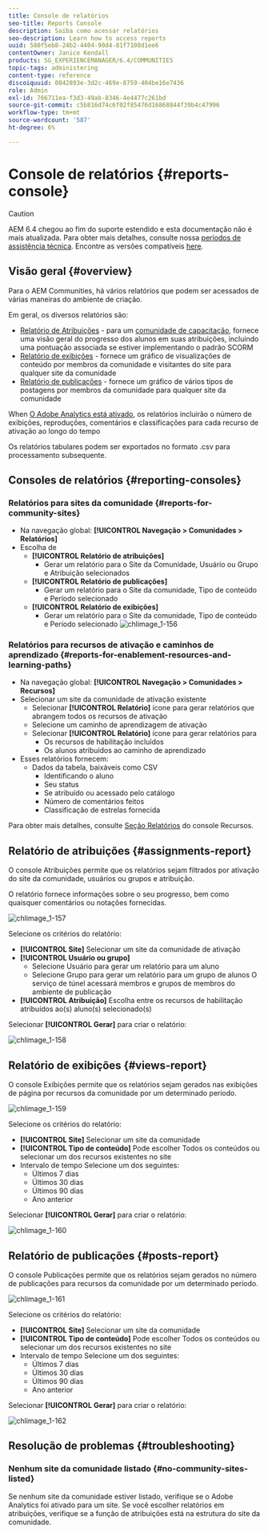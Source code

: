 ```yaml
---
title: Console de relatórios
seo-title: Reports Console
description: Saiba como acessar relatórios
seo-description: Learn how to access reports
uuid: 580f5eb8-24b2-4404-90d4-81f7108d1ee6
contentOwner: Janice Kendall
products: SG_EXPERIENCEMANAGER/6.4/COMMUNITIES
topic-tags: administering
content-type: reference
discoiquuid: 0042893e-3d2c-469e-8759-404be16e7436
role: Admin
exl-id: 766711ea-f3d3-49ab-8346-4e4477c261bd
source-git-commit: c5b816d74c6f02f85476d16868844f39b4c47996
workflow-type: tm+mt
source-wordcount: '587'
ht-degree: 6%

---
```


# Console de relatórios {#reports-console}

>[!CAUTION]
>
>AEM 6.4 chegou ao fim do suporte estendido e esta documentação não é mais atualizada. Para obter mais detalhes, consulte nossa [períodos de assistência técnica](https://helpx.adobe.com/br/support/programs/eol-matrix.html). Encontre as versões compatíveis [here](https://experienceleague.adobe.com/docs/).

## Visão geral {#overview}

Para o AEM Communities, há vários relatórios que podem ser acessados de várias maneiras do ambiente de criação.

Em geral, os diversos relatórios são:

* [Relatório de Atribuições](#assignments-report) - para um [comunidade de capacitação](overview.md#enablement-community), fornece uma visão geral do progresso dos alunos em suas atribuições, incluindo uma pontuação associada se estiver implementando o padrão SCORM
* [Relatório de exibições](#views-report) - fornece um gráfico de visualizações de conteúdo por membros da comunidade e visitantes do site para qualquer site da comunidade
* [Relatório de publicações](#posts-report) - fornece um gráfico de vários tipos de postagens por membros da comunidade para qualquer site da comunidade

When [O Adobe Analytics está ativado](sites-console.md#analytics), os relatórios incluirão o número de exibições, reproduções, comentários e classificações para cada recurso de ativação ao longo do tempo

Os relatórios tabulares podem ser exportados no formato .csv para processamento subsequente.

## Consoles de relatórios {#reporting-consoles}

### Relatórios para sites da comunidade {#reports-for-community-sites}

* Na navegação global: **[!UICONTROL Navegação > Comunidades > Relatórios]**
* Escolha de
   * **[!UICONTROL Relatório de atribuições]**
      * Gerar um relatório para o Site da Comunidade, Usuário ou Grupo e Atribuição selecionados
   * **[!UICONTROL Relatório de publicações]**
      * Gerar um relatório para o Site da comunidade, Tipo de conteúdo e Período selecionado
   * **[!UICONTROL Relatório de exibições]**
      * Gerar um relatório para o Site da comunidade, Tipo de conteúdo e Período selecionado
         ![chlimage_1-156](assets/chlimage_1-156.png)

### Relatórios para recursos de ativação e caminhos de aprendizado {#reports-for-enablement-resources-and-learning-paths}

* Na navegação global: **[!UICONTROL Navegação > Comunidades > Recursos]**
* Selecionar um site da comunidade de ativação existente
   * Selecionar **[!UICONTROL Relatório]** ícone para gerar relatórios que abrangem todos os recursos de ativação
   * Selecione um caminho de aprendizagem de ativação
   * Selecionar **[!UICONTROL Relatório]** ícone para gerar relatórios para
      * Os recursos de habilitação incluídos
      * Os alunos atribuídos ao caminho de aprendizado
* Esses relatórios fornecem:
   * Dados da tabela, baixáveis como CSV
      * Identificando o aluno
      * Seu status
      * Se atribuído ou acessado pelo catálogo
      * Número de comentários feitos
      * Classificação de estrelas fornecida

Para obter mais detalhes, consulte [Seção Relatórios](resources.md#report) do console Recursos.

## Relatório de atribuições {#assignments-report}

O console Atribuições permite que os relatórios sejam filtrados por ativação do site da comunidade, usuários ou grupos e atribuição.

O relatório fornece informações sobre o seu progresso, bem como quaisquer comentários ou notações fornecidas.

![chlimage_1-157](assets/chlimage_1-157.png)

Selecione os critérios do relatório:

* **[!UICONTROL Site]**
Selecionar um site da comunidade de ativação
* **[!UICONTROL Usuário ou grupo]**
   * Selecione Usuário para gerar um relatório para um aluno
   * Selecione Grupo para gerar um relatório para um grupo de alunos O serviço de túnel acessará membros e grupos de membros do ambiente de publicação
* **[!UICONTROL Atribuição]**
Escolha entre os recursos de habilitação atribuídos ao(s) aluno(s) selecionado(s)

Selecionar **[!UICONTROL Gerar]** para criar o relatório:

![chlimage_1-158](assets/chlimage_1-158.png)

## Relatório de exibições {#views-report}

O console Exibições permite que os relatórios sejam gerados nas exibições de página por recursos da comunidade por um determinado período.

![chlimage_1-159](assets/chlimage_1-159.png)

Selecione os critérios do relatório:

* **[!UICONTROL Site]**
Selecionar um site da comunidade
* **[!UICONTROL Tipo de conteúdo]**
Pode escolher Todos os conteúdos ou selecionar um dos recursos existentes no site
* Intervalo de tempo Selecione um dos seguintes:
   * Últimos 7 dias
   * Últimos 30 dias
   * Últimos 90 dias
   * Ano anterior

Selecionar **[!UICONTROL Gerar]** para criar o relatório:

![chlimage_1-160](assets/chlimage_1-160.png)

## Relatório de publicações {#posts-report}

O console Publicações permite que os relatórios sejam gerados no número de publicações para recursos da comunidade por um determinado período.

![chlimage_1-161](assets/chlimage_1-161.png)

Selecione os critérios do relatório:

* **[!UICONTROL Site]**
Selecionar um site da comunidade
* **[!UICONTROL Tipo de conteúdo]**
Pode escolher Todos os conteúdos ou selecionar um dos recursos existentes no site
* Intervalo de tempo Selecione um dos seguintes:
   * Últimos 7 dias
   * Últimos 30 dias
   * Últimos 90 dias
   * Ano anterior

Selecionar **[!UICONTROL Gerar]** para criar o relatório:

![chlimage_1-162](assets/chlimage_1-162.png)

## Resolução de problemas {#troubleshooting}

### Nenhum site da comunidade listado {#no-community-sites-listed}

Se nenhum site da comunidade estiver listado, verifique se o Adobe Analytics foi ativado para um site. Se você escolher relatórios em atribuições, verifique se a função de atribuições está na estrutura do site da comunidade.
